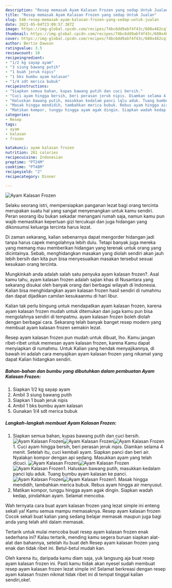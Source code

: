```yaml
---
description: "Resep memasak Ayam Kalasan Frozen yang sedap Untuk Jualan"
title: "Resep memasak Ayam Kalasan Frozen yang sedap Untuk Jualan"
slug: 548-resep-memasak-ayam-kalasan-frozen-yang-sedap-untuk-jualan
date: 2021-05-04T23:09:57.387Z
image: https://img-global.cpcdn.com/recipes/74bc6dd9abf4f43c/680x482cq70/ayam-kalasan-frozen-foto-resep-utama.jpg
thumbnail: https://img-global.cpcdn.com/recipes/74bc6dd9abf4f43c/680x482cq70/ayam-kalasan-frozen-foto-resep-utama.jpg
cover: https://img-global.cpcdn.com/recipes/74bc6dd9abf4f43c/680x482cq70/ayam-kalasan-frozen-foto-resep-utama.jpg
author: Bertie Dawson
ratingvalue: 3.5
reviewcount: 10
recipeingredient:
- "1/2 kg sayap ayam"
- "3 siung bawang putih"
- "1 buah jeruk nipis"
- "1 bks bumbu ayam kalasan"
- "1/4 sdt merica bubuk"
recipeinstructions:
- "Siapkan semua bahan, kupas bawang putih dan cuci bersih."
- "Cuci ayam hingga bersih, beri perasan jeruk nipis. Diamkan selama 4 menit. Setelah itu, cuci kembali ayam. Siapkan panci dan beri air. Nyalakan kompor dengan api sedang. Masukkan ayam yang telah dicuci."
- "Haluskan bawang putih, masukkan kedalam panci lqlu aduk. Tuang bumbu ayam kalasan ke panci."
- "Masak hingga mendidih, tambahkan merica bubuk. Rebus ayam hingga air menyusut."
- "Matikan kompor, tunggu hingga ayam agak dingin. Siapkan wadah kedap, pindahkan ayam. Selamat mencoba."
categories:
- Resep
tags:
- ayam
- kalasan
- frozen

katakunci: ayam kalasan frozen 
nutrition: 261 calories
recipecuisine: Indonesian
preptime: "PT24M"
cooktime: "PT48M"
recipeyield: "2"
recipecategory: Dinner

---
```



![Ayam Kalasan Frozen](https://img-global.cpcdn.com/recipes/74bc6dd9abf4f43c/680x482cq70/ayam-kalasan-frozen-foto-resep-utama.jpg)

Selaku seorang istri, mempersiapkan panganan lezat bagi orang tercinta merupakan suatu hal yang sangat menyenangkan untuk kamu sendiri. Peran seorang ibu bukan sekadar menangani rumah saja, namun kamu pun wajib memastikan keperluan gizi tercukupi dan juga hidangan yang dikonsumsi keluarga tercinta harus lezat.

Di zaman  sekarang, kalian sebenarnya dapat mengorder hidangan jadi tanpa harus capek mengolahnya lebih dulu. Tetapi banyak juga mereka yang memang mau memberikan hidangan yang terenak untuk orang yang dicintainya. Sebab, menghidangkan masakan yang diolah sendiri akan jauh lebih bersih dan kita pun bisa menyesuaikan masakan tersebut sesuai kesukaan orang tercinta. 



Mungkinkah anda adalah salah satu penyuka ayam kalasan frozen?. Asal kamu tahu, ayam kalasan frozen adalah sajian khas di Nusantara yang sekarang disukai oleh banyak orang dari berbagai wilayah di Indonesia. Kalian bisa menghidangkan ayam kalasan frozen hasil sendiri di rumahmu dan dapat dijadikan camilan kesukaanmu di hari libur.

Kalian tak perlu bingung untuk mendapatkan ayam kalasan frozen, karena ayam kalasan frozen mudah untuk ditemukan dan juga kamu pun bisa mengolahnya sendiri di tempatmu. ayam kalasan frozen boleh diolah dengan berbagai cara. Sekarang telah banyak banget resep modern yang membuat ayam kalasan frozen semakin lezat.

Resep ayam kalasan frozen pun mudah untuk dibuat, lho. Kamu jangan ribet-ribet untuk memesan ayam kalasan frozen, karena Kamu dapat menyiapkan di rumahmu. Untuk Kalian yang hendak menyajikannya, di bawah ini adalah cara menyajikan ayam kalasan frozen yang nikamat yang dapat Kalian hidangkan sendiri.

<!--inarticleads1-->

##### Bahan-bahan dan bumbu yang dibutuhkan dalam pembuatan Ayam Kalasan Frozen:

1. Siapkan 1/2 kg sayap ayam
1. Ambil 3 siung bawang putih
1. Siapkan 1 buah jeruk nipis
1. Ambil 1 bks bumbu ayam kalasan
1. Gunakan 1/4 sdt merica bubuk




<!--inarticleads2-->

##### Langkah-langkah membuat Ayam Kalasan Frozen:

1. Siapkan semua bahan, kupas bawang putih dan cuci bersih.
<img src="https://img-global.cpcdn.com/steps/b4280212000aed48/160x128cq70/ayam-kalasan-frozen-langkah-memasak-1-foto.jpg" alt="Ayam Kalasan Frozen"><img src="https://img-global.cpcdn.com/steps/c72a3435cea033f0/160x128cq70/ayam-kalasan-frozen-langkah-memasak-1-foto.jpg" alt="Ayam Kalasan Frozen"><img src="https://img-global.cpcdn.com/steps/44e13536a0d81fdf/160x128cq70/ayam-kalasan-frozen-langkah-memasak-1-foto.jpg" alt="Ayam Kalasan Frozen">1. Cuci ayam hingga bersih, beri perasan jeruk nipis. Diamkan selama 4 menit. Setelah itu, cuci kembali ayam. Siapkan panci dan beri air. Nyalakan kompor dengan api sedang. Masukkan ayam yang telah dicuci.
<img src="https://img-global.cpcdn.com/steps/c7044ce3cc365414/160x128cq70/ayam-kalasan-frozen-langkah-memasak-2-foto.jpg" alt="Ayam Kalasan Frozen"><img src="https://img-global.cpcdn.com/steps/faabdf17d6523ffb/160x128cq70/ayam-kalasan-frozen-langkah-memasak-2-foto.jpg" alt="Ayam Kalasan Frozen"><img src="https://img-global.cpcdn.com/steps/86b8248505cd6dee/160x128cq70/ayam-kalasan-frozen-langkah-memasak-2-foto.jpg" alt="Ayam Kalasan Frozen">1. Haluskan bawang putih, masukkan kedalam panci lqlu aduk. Tuang bumbu ayam kalasan ke panci.
<img src="https://img-global.cpcdn.com/steps/5a2dda4001d0676f/160x128cq70/ayam-kalasan-frozen-langkah-memasak-3-foto.jpg" alt="Ayam Kalasan Frozen"><img src="https://img-global.cpcdn.com/steps/f75f23ca16bf0790/160x128cq70/ayam-kalasan-frozen-langkah-memasak-3-foto.jpg" alt="Ayam Kalasan Frozen">1. Masak hingga mendidih, tambahkan merica bubuk. Rebus ayam hingga air menyusut.
1. Matikan kompor, tunggu hingga ayam agak dingin. Siapkan wadah kedap, pindahkan ayam. Selamat mencoba.




Wah ternyata cara buat ayam kalasan frozen yang lezat simple ini enteng sekali ya! Kamu semua mampu memasaknya. Resep ayam kalasan frozen Cocok sekali buat kalian yang sedang belajar memasak maupun juga bagi anda yang telah ahli dalam memasak.

Tertarik untuk mulai mencoba buat resep ayam kalasan frozen enak sederhana ini? Kalau tertarik, mending kamu segera buruan siapkan alat-alat dan bahannya, setelah itu buat deh Resep ayam kalasan frozen yang enak dan tidak ribet ini. Betul-betul mudah kan. 

Oleh karena itu, daripada kamu diam saja, yuk langsung aja buat resep ayam kalasan frozen ini. Pasti kamu tiidak akan nyesel sudah membuat resep ayam kalasan frozen lezat simple ini! Selamat berkreasi dengan resep ayam kalasan frozen nikmat tidak ribet ini di tempat tinggal kalian sendiri,oke!.

